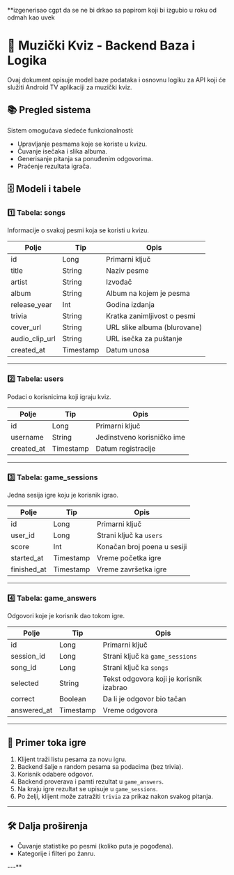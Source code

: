 **izgenerisao cgpt da se ne bi drkao sa papirom koji bi izgubio u roku od odmah kao uvek

# 🎵 Muzički Kviz - Backend Baza i Logika

Ovaj dokument opisuje model baze podataka i osnovnu logiku za API 
koji će služiti Android TV aplikaciji za muzički kviz.

## 📚 Pregled sistema

Sistem omogućava sledeće funkcionalnosti:
- Upravljanje pesmama koje se koriste u kvizu.
- Čuvanje isečaka i slika albuma.
- Generisanje pitanja sa ponuđenim odgovorima.
- Praćenje rezultata igrača.

## 🗄️ Modeli i tabele

### 1️⃣ **Tabela: songs**

Informacije o svakoj pesmi koja se koristi u kvizu.

| Polje          | Tip       | Opis                                    |
|----------------|-----------|-----------------------------------------|
| id             | Long      | Primarni ključ                          |
| title          | String    | Naziv pesme                             |
| artist         | String    | Izvođač                                 |
| album          | String    | Album na kojem je pesma                 |
| release_year   | Int       | Godina izdanja                          |
| trivia         | String    | Kratka zanimljivost o pesmi             |
| cover_url      | String    | URL slike albuma (blurovane)            |
| audio_clip_url | String    | URL isečka za puštanje                  |
| created_at     | Timestamp | Datum unosa                             |

---

### 2️⃣ **Tabela: users**

Podaci o korisnicima koji igraju kviz.

| Polje      | Tip       | Opis                         |
|------------|-----------|------------------------------|
| id         | Long      | Primarni ključ               |
| username   | String    | Jedinstveno korisničko ime   |
| created_at | Timestamp | Datum registracije          |

---

### 3️⃣ **Tabela: game_sessions**

Jedna sesija igre koju je korisnik igrao.

| Polje        | Tip       | Opis                                     |
|--------------|-----------|------------------------------------------|
| id           | Long      | Primarni ključ                           |
| user_id      | Long      | Strani ključ ka `users`                  |
| score        | Int       | Konačan broj poena u sesiji              |
| started_at   | Timestamp | Vreme početka igre                       |
| finished_at  | Timestamp | Vreme završetka igre                     |

---

### 4️⃣ **Tabela: game_answers**

Odgovori koje je korisnik dao tokom igre.

| Polje         | Tip       | Opis                                   |
|---------------|-----------|----------------------------------------|
| id            | Long      | Primarni ključ                         |
| session_id    | Long      | Strani ključ ka `game_sessions`        |
| song_id       | Long      | Strani ključ ka `songs`                |
| selected      | String    | Tekst odgovora koji je korisnik izabrao|
| correct       | Boolean   | Da li je odgovor bio tačan             |
| answered_at   | Timestamp | Vreme odgovora                         |

---

## 🧩 Primer toka igre

1. Klijent traži listu pesama za novu igru.
2. Backend šalje `n` random pesama sa podacima (bez trivia).
3. Korisnik odabere odgovor.
4. Backend proverava i pamti rezultat u `game_answers`.
5. Na kraju igre rezultat se upisuje u `game_sessions`.
6. Po želji, klijent može zatražiti `trivia` za prikaz nakon svakog pitanja.

---

## 🛠️ Dalja proširenja


- Čuvanje statistike po pesmi (koliko puta je pogođena).
- Kategorije i filteri po žanru.

---**

